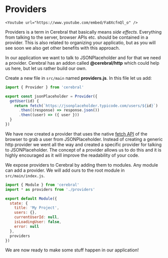 # Providers

```marksy
<Youtube url="https://www.youtube.com/embed/Fa8XcfnQl_o" />
```

Providers is a term in Cerebral that basically means _side effects_. Everything from talking to the server, browser APIs etc. should be contained in a provider. This is also related to organizing your applicatio, but as you will see soon we also get other benefits with this approach.

In our application we want to talk to JSONPlaceholder and for that we need a provider. Cerebral has an addon called **@cerebral/http** which could help us here, but let us rather build our own.

Create a new file in `src/main` named **providers.js**. In this file let us add:

```js
import { Provider } from 'cerebral'

export const jsonPlaceholder = Provider({
  getUser(id) {
    return fetch(`https://jsonplaceholder.typicode.com/users/${id}`)
      .then((response) => response.json())
      .then((user) => ({ user }))
  }
})
```

We have now created a provider that uses the native [fetch API](https://developer.mozilla.org/en-US/docs/Web/API/Fetch_API) of the browser to grab a user from JSONPlaceholder. Instead of creating a generic http provider we went all the way and created a specific provider for talking to JSONPlaceholder. The concept of a provider allows us to do this and it is highly encouraged as it will improve the readability of your code.

We expose providers to Cerebral by adding them to modules. Any module can add a provider. We will add ours to the root module in `src/main/index.js`.

```js
import { Module } from 'cerebral'
import * as providers from './providers'

export default Module({
  state: {
    title: 'My Project',
    users: {},
    currentUserId: null,
    isLoadingUser: false,
    error: null
  },
  providers
})
```

We are now ready to make some stuff happen in our application!
